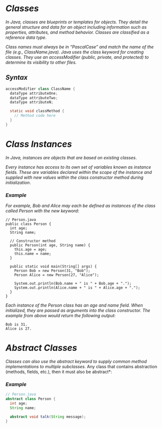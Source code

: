 # ***Classes***

*In Java, classes are blueprints or templates for objects. They detail the general structure and data for an object including information such as properties, attributes, and method behavior. Classes are classified as a reference data type*.

*Class names must always be in “PascalCase” and match the name of the file (e.g., ClassName.java).*
*Java uses the class keyword for creating classes.*
*They use an accessModifier (public, private, and protected) to determine its visibility to other files.*

## ***Syntax***

```java
accessModifier class ClassName {
  dataType attributeOne;
  dataType attributeTwo;
  dataType attributeN;

  static void classMethod {
    // Method code here
  }
}
```

# ***Class Instances***

*In Java, instances are objects that are based on existing classes*.

*Every instance has access to its own set of variables known as instance fields. These are variables declared within the scope of the instance and supplied with new values within the class constructor method during initialization*.

### ***Example***

*For example, Bob and Alice may each be defined as instances of the class called Person with the new keyword*:
```
// Person.java
public class Person {
  int age;
  String name;

  // Constructor method
  public Person(int age, String name) {
    this.age = age;
    this.name = name;
  }

  public static void main(String[] args) {
    Person Bob = new Person(31, "Bob");
    Person Alice = new Person(27, "Alice");

    System.out.println(Bob.name + " is " + Bob.age + ".");
    System.out.println(Alice.name + " is " + Alice.age + ".");
  }
}
```
*Each instance of the Person class has an age and name field. When initialized, they are passed as arguments into the class constructor. The example from above would return the following output:*
```
Bob is 31.
Alice is 27.
```
# ***Abstract Classes***

*Classes can also use the abstract keyword to supply common method implementations to multiple subclasses.* Any class that contains abstraction (methods, fields, etc.), then it must also be abstract*:

### ***Example***

```java
// Person.java
abstract class Person {
  int age;
  String name;

  abstract void talk(String message);
}
```
